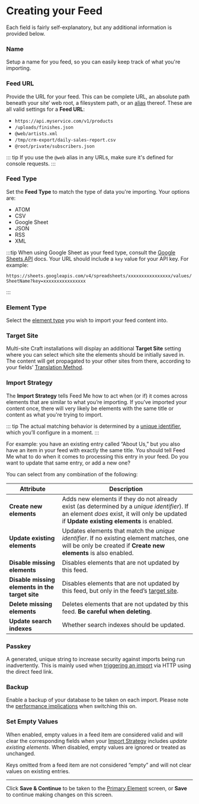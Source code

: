 # Creating your Feed

Each field is fairly self-explanatory, but any additional information is provided below.

### Name

Setup a name for you feed, so you can easily keep track of what you're importing.

### Feed URL

Provide the URL for your feed. This can be complete URL, an absolute path beneath your site’ web root, a filesystem path, or an [alias](https://craftcms.com/docs/5.x/configure.html#aliases) thereof. These are all valid settings for a **Feed URL**:

- `https://api.myservice.com/v1/products`
- `/uploads/finishes.json`
- `@web/artists.xml`
- `/tmp/crm-export/daily-sales-report.csv`
- `@root/private/subscribers.json`

::: tip
If you use the `@web` alias in any URLs, make sure it's defined for console requests.
:::

### Feed Type

Set the **Feed Type** to match the type of data you're importing. Your options are:

- ATOM
- CSV
- Google Sheet
- JSON
- RSS
- XML

:::tip
When using Google Sheet as your feed type, consult the [Google Sheets API](https://developers.google.com/sheets/api/guides/concepts) docs. Your URL should include a `key` value for your API key. For example:

`https://sheets.googleapis.com/v4/spreadsheets/xxxxxxxxxxxxxxxx/values/SheetName?key=xxxxxxxxxxxxxxxx`

:::

### Element Type

Select the [element type](../content-mapping/element-types.md) you wish to import your feed content into.

### Target Site

Multi-site Craft installations will display an additional **Target Site** setting where you can select which site the elements should be initially saved in. The content will get propagated to your other sites from there, according to your fields’ [Translation Method](https://craftcms.com/docs/5.x/system/fields.html#translation-methods).

### Import Strategy

The **Import Strategy** tells Feed Me how to act when (or if) it comes across elements that are similar to what you’re importing. If you’ve imported your content once, there will very likely be elements with the same title or content as what you're trying to import.

::: tip
The actual matching behavior is determined by a [unique identifier](field-mapping.md#unique-identifiers), which you’ll configure in a moment.
:::

For example: you have an existing entry called “About Us,” but you also have an item in your feed with exactly the same title. You should tell Feed Me what to do when it comes to processing this entry in your feed. Do you want to update that same entry, or add a new one?

You can select from any combination of the following:

Attribute | Description
--- | ---
**Create new elements** | Adds new elements if they do not already exist (as determined by a _unique identifier_). If an element _does_ exist, it will only be updated if **Update existing elements** is enabled.
**Update existing elements** | Updates elements that match the _unique identifier_. If no existing element matches, one will be only be created if **Create new elements** is also enabled.
**Disable missing elements** | Disables elements that are not updated by this feed.
**Disable missing elements in the target site** | Disables elements that are not updated by this feed, but only in the feed’s [target site](#target-site).
**Delete missing elements** | Deletes elements that are not updated by this feed. **Be careful when deleting**.
**Update search indexes** | Whether search indexes should be updated.

### Passkey

A generated, unique string to increase security against imports being run inadvertently. This is mainly used when [triggering an import](trigger-import-via-cron.md) via HTTP using the direct feed link.

### Backup

Enable a backup of your database to be taken on each import. Please note the [performance implications](../troubleshooting.md#performance) when switching this on.

### Set Empty Values

When enabled, empty values in a feed item are considered valid and will clear the corresponding fields when your [Import Strategy](#import-strategy) includes _update existing elements_. When disabled, empty values are ignored or treated as unchanged.

Keys omitted from a feed item are not considered “empty” and will not clear values on existing entries.

* * *

Click **Save & Continue** to be taken to the [Primary Element](primary-element.md) screen, or **Save** to continue making changes on this screen.
